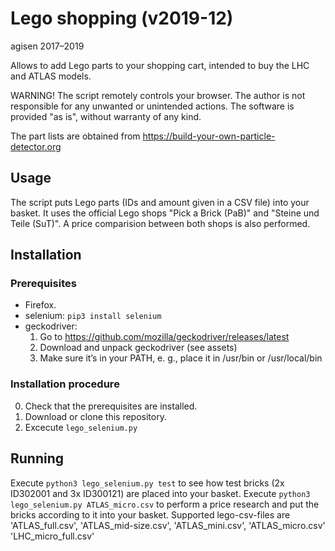 # Lego shopping (v2019-12)
agisen 2017–2019

Allows to add Lego parts to your shopping cart, intended to buy the LHC and ATLAS models.

WARNING! The script remotely controls your browser. The author is not responsible for any unwanted or unintended actions. 
The software is provided "as is", without warranty of any kind.

The part lists are obtained from https://build-your-own-particle-detector.org

## Usage
The script puts Lego parts (IDs and amount given in a CSV file) into your basket.
It uses the official Lego shops "Pick a Brick (PaB)" and "Steine und Teile (SuT)". A price comparision between both shops is also performed.

## Installation
### Prerequisites
- Firefox.
- selenium: `pip3 install selenium`
- geckodriver:
  1. Go to https://github.com/mozilla/geckodriver/releases/latest
  2. Download and unpack geckodriver (see assets)
  3. Make sure it’s in your PATH, e. g., place it in /usr/bin or /usr/local/bin


### Installation procedure
0. Check that the prerequisites are installed.
1. Download or clone this repository.
2. Excecute `lego_selenium.py`

## Running
Execute `python3 lego_selenium.py test` to see how test bricks (2x ID302001 and 3x ID300121) are placed into your basket.
Execute `python3 lego_selenium.py ATLAS_micro.csv` to perform a price research and put the bricks according to it into your basket. Supported lego-csv-files are 'ATLAS_full.csv', 'ATLAS_mid-size.csv', 'ATLAS_mini.csv', 'ATLAS_micro.csv' 'LHC_micro_full.csv'
